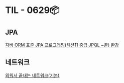 # TIL - 0629📦

## JPA 
<a href="./Jpa0629.md">자바 ORM 표준 JPA 프로그래밍(섹션11 중급 JPQL ~끝) 완강</a><br>

## 네트워크
<a href="./Network0629.md">외워서 끝내는 네트워크(기본)</a><br>
